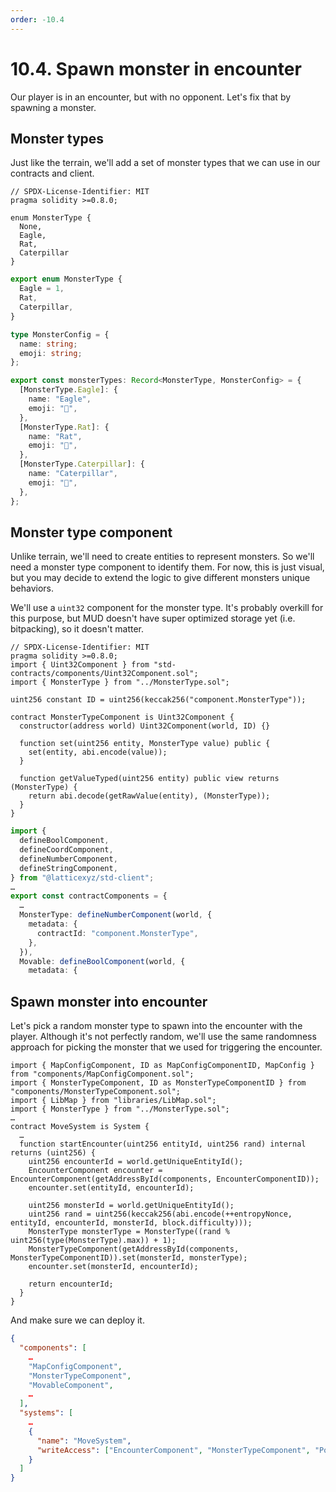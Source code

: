 ```yaml
---
order: -10.4
---
```


# 10.4. Spawn monster in encounter

Our player is in an encounter, but with no opponent. Let's fix that by spawning a monster.

## Monster types

Just like the terrain, we'll add a set of monster types that we can use in our contracts and client.

```sol packages/contracts/src/MonsterType.sol
// SPDX-License-Identifier: MIT
pragma solidity >=0.8.0;

enum MonsterType {
  None,
  Eagle,
  Rat,
  Caterpillar
}

```

```ts packages/client/src/monsterTypes.ts
export enum MonsterType {
  Eagle = 1,
  Rat,
  Caterpillar,
}

type MonsterConfig = {
  name: string;
  emoji: string;
};

export const monsterTypes: Record<MonsterType, MonsterConfig> = {
  [MonsterType.Eagle]: {
    name: "Eagle",
    emoji: "🦅",
  },
  [MonsterType.Rat]: {
    name: "Rat",
    emoji: "🐀",
  },
  [MonsterType.Caterpillar]: {
    name: "Caterpillar",
    emoji: "🐛",
  },
};
```

## Monster type component

Unlike terrain, we'll need to create entities to represent monsters. So we'll need a monster type component to identify them. For now, this is just visual, but you may decide to extend the logic to give different monsters unique behaviors.

We'll use a `uint32` component for the monster type. It's probably overkill for this purpose, but MUD doesn't have super optimized storage yet (i.e. bitpacking), so it doesn't matter.

```sol packages/contracts/src/components/MonsterTypeComponent.sol
// SPDX-License-Identifier: MIT
pragma solidity >=0.8.0;
import { Uint32Component } from "std-contracts/components/Uint32Component.sol";
import { MonsterType } from "../MonsterType.sol";

uint256 constant ID = uint256(keccak256("component.MonsterType"));

contract MonsterTypeComponent is Uint32Component {
  constructor(address world) Uint32Component(world, ID) {}

  function set(uint256 entity, MonsterType value) public {
    set(entity, abi.encode(value));
  }

  function getValueTyped(uint256 entity) public view returns (MonsterType) {
    return abi.decode(getRawValue(entity), (MonsterType));
  }
}

```

```ts !#4,10-14 packages/client/src/mud/components.ts
import {
  defineBoolComponent,
  defineCoordComponent,
  defineNumberComponent,
  defineStringComponent,
} from "@latticexyz/std-client";
…
export const contractComponents = {
  …
  MonsterType: defineNumberComponent(world, {
    metadata: {
      contractId: "component.MonsterType",
    },
  }),
  Movable: defineBoolComponent(world, {
    metadata: {
```

## Spawn monster into encounter

Let's pick a random monster type to spawn into the encounter with the player. Although it's not perfectly random, we'll use the same randomness approach for picking the monster that we used for triggering the encounter.

```sol !#2,4,13-17 packages/contracts/src/systems/MoveSystem.sol
import { MapConfigComponent, ID as MapConfigComponentID, MapConfig } from "components/MapConfigComponent.sol";
import { MonsterTypeComponent, ID as MonsterTypeComponentID } from "components/MonsterTypeComponent.sol";
import { LibMap } from "libraries/LibMap.sol";
import { MonsterType } from "../MonsterType.sol";
…
contract MoveSystem is System {
  …
  function startEncounter(uint256 entityId, uint256 rand) internal returns (uint256) {
    uint256 encounterId = world.getUniqueEntityId();
    EncounterComponent encounter = EncounterComponent(getAddressById(components, EncounterComponentID));
    encounter.set(entityId, encounterId);

    uint256 monsterId = world.getUniqueEntityId();
    uint256 rand = uint256(keccak256(abi.encode(++entropyNonce, entityId, encounterId, monsterId, block.difficulty)));
    MonsterType monsterType = MonsterType((rand % uint256(type(MonsterType).max)) + 1);
    MonsterTypeComponent(getAddressById(components, MonsterTypeComponentID)).set(monsterId, monsterType);
    encounter.set(monsterId, encounterId);

    return encounterId;
  }
}
```

And make sure we can deploy it.

```json !#5,13 packages/contracts/deploy.json
{
  "components": [
    …
    "MapConfigComponent",
    "MonsterTypeComponent",
    "MovableComponent",
    …
  ],
  "systems": [
    …
    {
      "name": "MoveSystem",
      "writeAccess": ["EncounterComponent", "MonsterTypeComponent", "PositionComponent"]
    }
  ]
}
```
